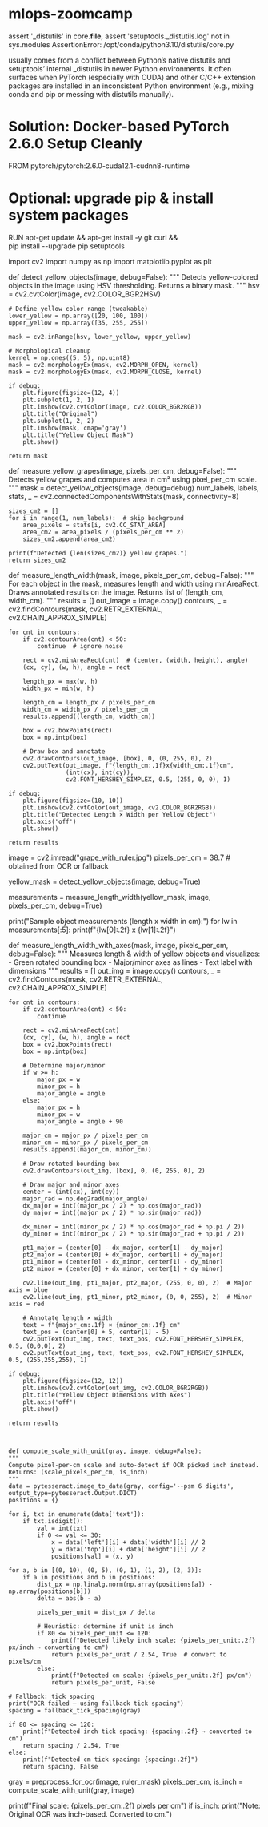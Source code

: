 # mlops-zoomcamp

assert '_distutils' in core.__file__, assert 'setuptools._distutils.log' not in sys.modules
AssertionError: /opt/conda/python3.10/distutils/core.py

usually comes from a conflict between Python’s native distutils and setuptools’ internal _distutils in newer Python environments. It often surfaces when PyTorch (especially with CUDA) and other C/C++ extension packages are installed in an inconsistent Python environment (e.g., mixing conda and pip or messing with distutils manually).

# Solution: Docker-based PyTorch 2.6.0 Setup Cleanly
FROM pytorch/pytorch:2.6.0-cuda12.1-cudnn8-runtime

# Optional: upgrade pip & install system packages
RUN apt-get update && apt-get install -y git curl && \
    pip install --upgrade pip setuptools

import cv2
import numpy as np
import matplotlib.pyplot as plt

def detect_yellow_objects(image, debug=False):
    """
    Detects yellow-colored objects in the image using HSV thresholding.
    Returns a binary mask.
    """
    hsv = cv2.cvtColor(image, cv2.COLOR_BGR2HSV)

    # Define yellow color range (tweakable)
    lower_yellow = np.array([20, 100, 100])
    upper_yellow = np.array([35, 255, 255])

    mask = cv2.inRange(hsv, lower_yellow, upper_yellow)

    # Morphological cleanup
    kernel = np.ones((5, 5), np.uint8)
    mask = cv2.morphologyEx(mask, cv2.MORPH_OPEN, kernel)
    mask = cv2.morphologyEx(mask, cv2.MORPH_CLOSE, kernel)

    if debug:
        plt.figure(figsize=(12, 4))
        plt.subplot(1, 2, 1)
        plt.imshow(cv2.cvtColor(image, cv2.COLOR_BGR2RGB))
        plt.title("Original")
        plt.subplot(1, 2, 2)
        plt.imshow(mask, cmap='gray')
        plt.title("Yellow Object Mask")
        plt.show()

    return mask

def measure_yellow_grapes(image, pixels_per_cm, debug=False):
    """
    Detects yellow grapes and computes area in cm² using pixel_per_cm scale.
    """
    mask = detect_yellow_objects(image, debug=debug)
    num_labels, labels, stats, _ = cv2.connectedComponentsWithStats(mask, connectivity=8)

    sizes_cm2 = []
    for i in range(1, num_labels):  # skip background
        area_pixels = stats[i, cv2.CC_STAT_AREA]
        area_cm2 = area_pixels / (pixels_per_cm ** 2)
        sizes_cm2.append(area_cm2)

    print(f"Detected {len(sizes_cm2)} yellow grapes.")
    return sizes_cm2


def measure_length_width(mask, image, pixels_per_cm, debug=False):
    """
    For each object in the mask, measures length and width using minAreaRect.
    Draws annotated results on the image.
    Returns list of (length_cm, width_cm).
    """
    results = []
    out_image = image.copy()
    contours, _ = cv2.findContours(mask, cv2.RETR_EXTERNAL, cv2.CHAIN_APPROX_SIMPLE)

    for cnt in contours:
        if cv2.contourArea(cnt) < 50:
            continue  # ignore noise

        rect = cv2.minAreaRect(cnt)  # (center, (width, height), angle)
        (cx, cy), (w, h), angle = rect

        length_px = max(w, h)
        width_px = min(w, h)

        length_cm = length_px / pixels_per_cm
        width_cm = width_px / pixels_per_cm
        results.append((length_cm, width_cm))

        box = cv2.boxPoints(rect)
        box = np.intp(box)

        # Draw box and annotate
        cv2.drawContours(out_image, [box], 0, (0, 255, 0), 2)
        cv2.putText(out_image, f"{length_cm:.1f}x{width_cm:.1f}cm", 
                    (int(cx), int(cy)), 
                    cv2.FONT_HERSHEY_SIMPLEX, 0.5, (255, 0, 0), 1)

    if debug:
        plt.figure(figsize=(10, 10))
        plt.imshow(cv2.cvtColor(out_image, cv2.COLOR_BGR2RGB))
        plt.title("Detected Length × Width per Yellow Object")
        plt.axis('off')
        plt.show()

    return results

image = cv2.imread("grape_with_ruler.jpg")
pixels_per_cm = 38.7  # obtained from OCR or fallback

yellow_mask = detect_yellow_objects(image, debug=True)

measurements = measure_length_width(yellow_mask, image, pixels_per_cm, debug=True)

print("Sample object measurements (length x width in cm):")
for lw in measurements[:5]:
    print(f"{lw[0]:.2f} x {lw[1]:.2f}")

def measure_length_width_with_axes(mask, image, pixels_per_cm, debug=False):
    """
    Measures length & width of yellow objects and visualizes:
    - Green rotated bounding box
    - Major/minor axes as lines
    - Text label with dimensions
    """
    results = []
    out_img = image.copy()
    contours, _ = cv2.findContours(mask, cv2.RETR_EXTERNAL, cv2.CHAIN_APPROX_SIMPLE)

    for cnt in contours:
        if cv2.contourArea(cnt) < 50:
            continue

        rect = cv2.minAreaRect(cnt)
        (cx, cy), (w, h), angle = rect
        box = cv2.boxPoints(rect)
        box = np.intp(box)

        # Determine major/minor
        if w >= h:
            major_px = w
            minor_px = h
            major_angle = angle
        else:
            major_px = h
            minor_px = w
            major_angle = angle + 90

        major_cm = major_px / pixels_per_cm
        minor_cm = minor_px / pixels_per_cm
        results.append((major_cm, minor_cm))

        # Draw rotated bounding box
        cv2.drawContours(out_img, [box], 0, (0, 255, 0), 2)

        # Draw major and minor axes
        center = (int(cx), int(cy))
        major_rad = np.deg2rad(major_angle)
        dx_major = int((major_px / 2) * np.cos(major_rad))
        dy_major = int((major_px / 2) * np.sin(major_rad))

        dx_minor = int((minor_px / 2) * np.cos(major_rad + np.pi / 2))
        dy_minor = int((minor_px / 2) * np.sin(major_rad + np.pi / 2))

        pt1_major = (center[0] - dx_major, center[1] - dy_major)
        pt2_major = (center[0] + dx_major, center[1] + dy_major)
        pt1_minor = (center[0] - dx_minor, center[1] - dy_minor)
        pt2_minor = (center[0] + dx_minor, center[1] + dy_minor)

        cv2.line(out_img, pt1_major, pt2_major, (255, 0, 0), 2)  # Major axis = blue
        cv2.line(out_img, pt1_minor, pt2_minor, (0, 0, 255), 2)  # Minor axis = red

        # Annotate length × width
        text = f"{major_cm:.1f} × {minor_cm:.1f} cm"
        text_pos = (center[0] + 5, center[1] - 5)
        cv2.putText(out_img, text, text_pos, cv2.FONT_HERSHEY_SIMPLEX, 0.5, (0,0,0), 2)
        cv2.putText(out_img, text, text_pos, cv2.FONT_HERSHEY_SIMPLEX, 0.5, (255,255,255), 1)

    if debug:
        plt.figure(figsize=(12, 12))
        plt.imshow(cv2.cvtColor(out_img, cv2.COLOR_BGR2RGB))
        plt.title("Yellow Object Dimensions with Axes")
        plt.axis('off')
        plt.show()

    return results



    def compute_scale_with_unit(gray, image, debug=False):
    """
    Compute pixel-per-cm scale and auto-detect if OCR picked inch instead.
    Returns: (scale_pixels_per_cm, is_inch)
    """
    data = pytesseract.image_to_data(gray, config='--psm 6 digits', output_type=pytesseract.Output.DICT)
    positions = {}

    for i, txt in enumerate(data['text']):
        if txt.isdigit():
            val = int(txt)
            if 0 <= val <= 30:
                x = data['left'][i] + data['width'][i] // 2
                y = data['top'][i] + data['height'][i] // 2
                positions[val] = (x, y)

    for a, b in [(0, 10), (0, 5), (0, 1), (1, 2), (2, 3)]:
        if a in positions and b in positions:
            dist_px = np.linalg.norm(np.array(positions[a]) - np.array(positions[b]))
            delta = abs(b - a)

            pixels_per_unit = dist_px / delta

            # Heuristic: determine if unit is inch
            if 80 <= pixels_per_unit <= 120:
                print(f"Detected likely inch scale: {pixels_per_unit:.2f} px/inch → converting to cm")
                return pixels_per_unit / 2.54, True  # convert to pixels/cm
            else:
                print(f"Detected cm scale: {pixels_per_unit:.2f} px/cm")
                return pixels_per_unit, False

    # Fallback: tick spacing
    print("OCR failed — using fallback tick spacing")
    spacing = fallback_tick_spacing(gray)

    if 80 <= spacing <= 120:
        print(f"Detected inch tick spacing: {spacing:.2f} → converted to cm")
        return spacing / 2.54, True
    else:
        print(f"Detected cm tick spacing: {spacing:.2f}")
        return spacing, False


gray = preprocess_for_ocr(image, ruler_mask)
pixels_per_cm, is_inch = compute_scale_with_unit(gray, image)

print(f"Final scale: {pixels_per_cm:.2f} pixels per cm")
if is_inch:
    print("Note: Original OCR was inch-based. Converted to cm.")
